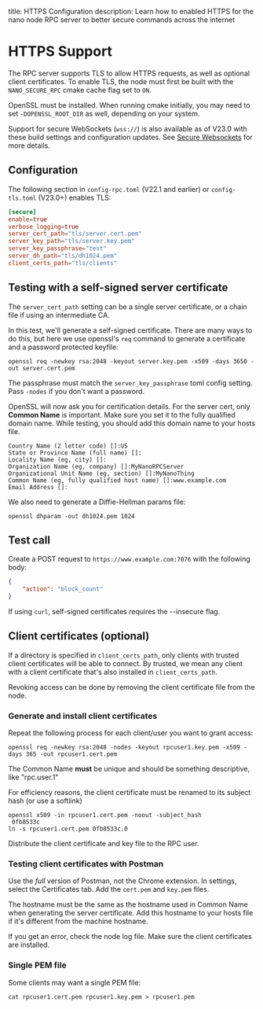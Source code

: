 title: HTTPS Configuration
description: Learn how to enabled HTTPS for the nano node RPC server to better secure commands across the internet

# HTTPS Support

The RPC server supports TLS to allow HTTPS requests, as well as optional client certificates. To enable TLS, the node must first be built with the `NANO_SECURE_RPC` cmake cache flag set to `ON`.

OpenSSL must be installed. When running cmake initially, you may need to set `-DOPENSSL_ROOT_DIR` as well, depending on your system.

Support for secure WebSockets (`wss://`) is also available as of V23.0 with these build settings and configuration updates. See [Secure Websockets](../integration-guides/websockets.md#secure-websockets) for more details.

## Configuration
The following section in `config-rpc.toml` (V22.1 and earlier) or `config-tls.toml` (V23.0+) enables TLS:

```toml
[secure]
enable=true
verbose_logging=true
server_cert_path="tls/server.cert.pem"
server_key_path="tls/server.key.pem"
server_key_passphrase="test"
server_dh_path="tls/dh1024.pem"
client_certs_path="tls/clients"
```

## Testing with a self-signed server certificate
The `server_cert_path` setting can be a single server certificate, or a chain file if using an intermediate CA.

In this test, we'll generate a self-signed certificate. There are many ways to do this, but here we use openssl's `req` command to generate a certificate and a password protected keyfile:

`openssl req -newkey rsa:2048 -keyout server.key.pem -x509 -days 3650 -out server.cert.pem`

The passphrase must match the `server_key_passphrase` toml config setting. Pass `-nodes` if you don't want a password.

OpenSSL will now ask you for certification details. For the server cert, only **Common Name** is important. Make sure you set it to the fully qualified domain name. While testing, you should add this domain name to your hosts file.
```
Country Name (2 letter code) []:US
State or Province Name (full name) []:
Locality Name (eg, city) []:
Organization Name (eg, company) []:MyNanoRPCServer
Organizational Unit Name (eg, section) []:MyNanoThing
Common Name (eg, fully qualified host name) []:www.example.com
Email Address []:
```

We also need to generate a Diffie-Hellman params file:

`openssl dhparam -out dh1024.pem 1024`

## Test call

Create a POST request to `https://www.example.com:7076` with the following body:
```json
{
    "action": "block_count"
}
```

If using `curl`, self-signed certificates requires the --insecure flag.

## Client certificates (optional)
If a directory is specified in `client_certs_path`, only clients with trusted client certificates will be able to connect. By trusted, we mean any client with a client certificate that's also installed in `client_certs_path`.

Revoking access can be done by removing the client certificate file from the node.

### Generate and install client certificates
Repeat the following process for each client/user you want to grant access:

`openssl req -newkey rsa:2048 -nodes -keyout rpcuser1.key.pem -x509 -days 365 -out rpcuser1.cert.pem`

The Common Name **must** be unique and should be something descriptive, like "rpc.user.1"

For efficiency reasons, the client certificate must be renamed to its subject hash (or use a softlink)

```
openssl x509 -in rpcuser1.cert.pem -noout -subject_hash
 0fb8533c
ln -s rpcuser1.cert.pem 0fb8533c.0
```

Distribute the client certificate and key file to the RPC user.

### Testing client certificates with Postman
Use the *full* version of Postman, not the Chrome extension. In settings, select the Certificates tab. Add the `cert.pem` and `key.pem` files.

The hostname must be the same as the hostname used in Common Name when generating the server certificate. Add this hostname to your hosts file if it's different from the machine hostname.

If you get an error, check the node log file. Make sure the client certificates are installed.

### Single PEM file
Some clients may want a single PEM file:

`cat rpcuser1.cert.pem rpcuser1.key.pem > rpcuser1.pem`
